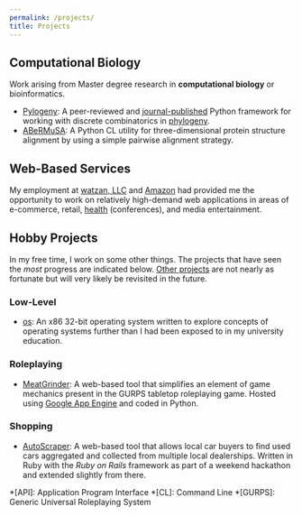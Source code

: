 ```yaml
---
permalink: /projects/
title: Projects
---
```


## Computational Biology

Work arising from Master degree research in **computational biology** or 
bioinformatics.

  - [Pylogeny](https://github.com/AlexSafatli/Pylogeny): A peer-reviewed and 
  [journal-published](https://peerj.com/articles/cs-9/) Python framework for 
  working with discrete combinatorics in 
  [phylogeny](http://en.wikipedia.org/wiki/Phylogenetics).
  - [ABeRMuSA](https://github.com/AlexSafatli/ABeRMuSA): A Python CL utility 
  for three-dimensional protein structure alignment by using a simple pairwise 
  alignment strategy.

## Web-Based Services

My employment at [watzan, LLC](http://watzan.com) and [Amazon](http://amazon.com) 
had provided me the opportunity to work on relatively high-demand web applications
in areas of e-commerce, retail, [health](http://health.watzan.com) (conferences), 
and media entertainment.

## Hobby Projects

In my free time, I work on some other things. The projects that have seen the 
*most* progress are indicated below. 
[Other projects](http://github.com/AlexSafatli/) are not nearly as fortunate 
but will very likely be revisited in the future.

### Low-Level

  - [os](https://github.com/AlexSafatli/os): An x86 32-bit operating system 
  written to explore concepts of operating systems further than I had been 
  exposed to in my university education.

### Roleplaying

  - [MeatGrinder](https://github.com/AlexSafatli/MeatGrinder): A web-based tool 
  that simplifies an element of game mechanics present in the GURPS tabletop 
  roleplaying game. Hosted using 
  [Google App Engine](https://cloud.google.com/appengine/docs) and coded in
  Python.

### Shopping

  - [AutoScraper](http://auto-scraper.heroku.com): A web-based tool that allows 
  local car buyers to find used cars aggregated and collected from multiple 
  local dealerships. Written in Ruby with the *Ruby on Rails* framework as part 
  of a weekend hackathon and extended slightly from there.

*[API]: Application Program Interface
*[CL]: Command Line
*[GURPS]: Generic Universal Roleplaying System
